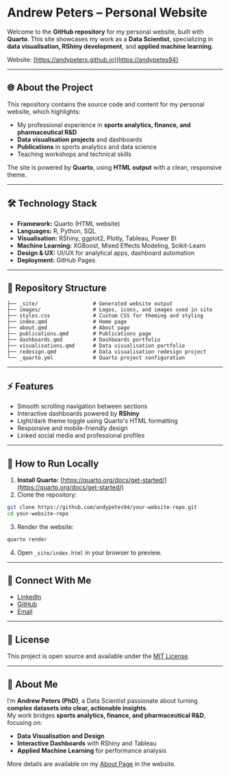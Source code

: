 # Andrew Peters – Personal Website

Welcome to the **GitHub repository** for my personal website, built with **Quarto**. This site showcases my work as a **Data Scientist**, specializing in **data visualisation, RShiny development**, and **applied machine learning**.

Website: [https://andypeters.github.io](https://andypetes94)

---

## 🌐 About the Project

This repository contains the source code and content for my personal website, which highlights:

- My professional experience in **sports analytics, finance, and pharmaceutical R&D**
- **Data visualisation projects** and dashboards
- **Publications** in sports analytics and data science
- Teaching workshops and technical skills

The site is powered by **Quarto**, using **HTML output** with a clean, responsive theme.

---

## 🛠 Technology Stack

- **Framework:** Quarto (HTML website)
- **Languages:** R, Python, SQL
- **Visualisation:** RShiny, ggplot2, Plotly, Tableau, Power BI
- **Machine Learning:** XGBoost, Mixed Effects Modeling, Scikit-Learn
- **Design & UX:** UI/UX for analytical apps, dashboard automation
- **Deployment:** GitHub Pages

---

## 📁 Repository Structure

```
├── _site/                  # Generated website output
├── images/                 # Logos, icons, and images used in site
├── styles.css              # Custom CSS for theming and styling
├── index.qmd               # Home page
├── about.qmd               # About page
├── publications.qmd        # Publications page
├── dashboards.qmd          # Dashboards portfolio
├── visualisations.qmd      # Data visualisation portfolio
├── redesign.qmd            # Data visualisation redesign project
└── _quarto.yml             # Quarto project configuration
```

---

## ⚡ Features

- Smooth scrolling navigation between sections
- Interactive dashboards powered by **RShiny**
- Light/dark theme toggle using Quarto's HTML formatting
- Responsive and mobile-friendly design
- Linked social media and professional profiles

---

## 📌 How to Run Locally

1. **Install Quarto:** [https://quarto.org/docs/get-started/](https://quarto.org/docs/get-started/)
2. Clone the repository:

```bash
git clone https://github.com/andypetes94/your-website-repo.git
cd your-website-repo
```

3. Render the website:

```bash
quarto render
```

4. Open `_site/index.html` in your browser to preview.

---

## 🔗 Connect With Me

- [LinkedIn](https://www.linkedin.com/in/andrew-peters-phd-70b58292/)
- [GitHub](https://github.com/andypetes94)
- [Email](mailto:andrewpeters1994@gmail.com)

---

## 📝 License

This project is open source and available under the [MIT License](LICENSE).

---

## 🎯 About Me

I’m **Andrew Peters (PhD)**, a Data Scientist passionate about turning **complex datasets into clear, actionable insights**.  
My work bridges **sports analytics, finance, and pharmaceutical R&D**, focusing on:

- **Data Visualisation and Design**  
- **Interactive Dashboards** with RShiny and Tableau  
- **Applied Machine Learning** for performance analysis

More details are available on my [About Page](about.qmd) in the website.

